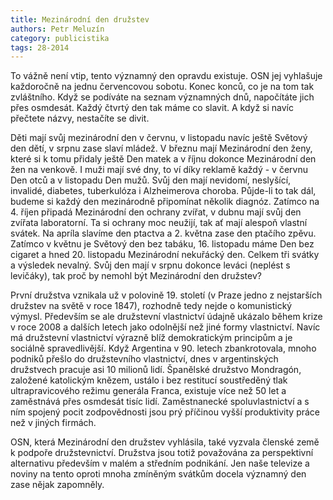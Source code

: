 ```yaml
---
title: Mezinárodní den družstev
authors: Petr Meluzín
category: publicistika 
tags: 28-2014
---
```

To vážně není vtip, tento významný den opravdu existuje. OSN jej vyhlašuje každoročně na jednu červencovou sobotu. Konec konců, co je na tom tak zvláštního. Když se podíváte na seznam významných dnů, napočítáte jich přes osmdesát. Každý čtvrtý den tak máme co slavit. A když si navíc přečtete názvy, nestačíte se divit. 

Děti mají svůj mezinárodní den v červnu, v listopadu navíc ještě Světový den dětí, v srpnu zase slaví mládež. V březnu mají Mezinárodní den ženy, které si k tomu přidaly ještě Den matek a v říjnu dokonce Mezinárodní den žen na venkově. I muži mají své dny, to ví díky reklamě každý - v červnu Den otců a v listopadu Den mužů. Svůj den mají nevidomí, neslyšící, invalidé, diabetes, tuberkulóza i Alzheimerova choroba. Půjde-li to tak dál, budeme si každý den mezinárodně připomínat několik diagnóz. Zatímco na 4. říjen připadá Mezinárodní den ochrany zvířat, v dubnu mají svůj den zvířata laboratorní. Ta si ochrany moc neužijí, tak ať mají alespoň vlastní svátek. Na apríla slavíme den ptactva a 2. května zase den ptačího zpěvu. Zatímco v květnu je Světový den bez tabáku, 16. listopadu máme Den bez cigaret a hned 20. listopadu Mezinárodní nekuřácký den. Celkem tři svátky a výsledek nevalný. Svůj den mají v srpnu dokonce leváci (neplést s levičáky), tak proč by nemohl být Mezinárodní den družstev?

První družstva vznikala už v polovině 19. století (v Praze jedno z nejstarších družstev na světě v roce 1847), rozhodně tedy nejde o komunistický výmysl. Především se ale družstevní vlastnictví údajně ukázalo během krize v roce 2008 a dalších letech jako odolnější než jiné formy vlastnictví. Navíc má družstevní vlastnictví výrazně blíž demokratickým principům a je sociálně spravedlivější. Když Argentina v 90. letech zbankrotovala, mnoho podniků přešlo do družstevního vlastnictví, dnes v argentinských družstvech pracuje asi 10 milionů lidí. Španělské družstvo Mondragón, založené katolickým knězem, ustálo i bez restitucí soustředěný tlak ultrapravicového režimu generála Franca, existuje více než 50 let a zaměstnává přes osmdesát tisíc lidí. Zaměstnanecké spoluvlastnictví a s ním spojený pocit zodpovědnosti jsou prý příčinou vyšší produktivity práce než v jiných firmách.

OSN, která Mezinárodní den družstev vyhlásila, také vyzvala členské země k podpoře družstevnictví. Družstva jsou totiž považována za perspektivní alternativu především v malém a středním podnikání. Jen naše televize a noviny na tento oproti mnoha zmíněným svátkům docela významný den zase nějak zapomněly.

